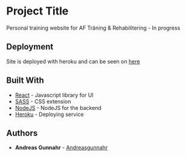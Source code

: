 # Project Title

Personal training website for AF Träning & Rehabilitering - In progress

## Deployment

Site is deployed with heroku and can be seen on [here](https://af-traning-app.herokuapp.com/)

## Built With

- [React](https://reactjs.org/) - Javascript library for UI
- [SASS](https://sass-lang.com/) - CSS extension
- [NodeJS](https://nodejs.org/en/) - NodeJS for the backend
- [Heroku](https://www.heroku.com/home) - Deploying service

## Authors

- **Andreas Gunnahr** - [Andreasgunnahr](https://github.com/AndreasGunnahr)
